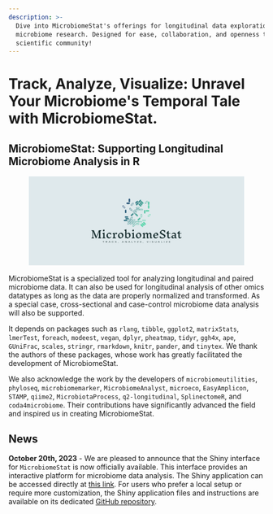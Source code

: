 ```yaml
---
description: >-
  Dive into MicrobiomeStat's offerings for longitudinal data exploration in
  microbiome research. Designed for ease, collaboration, and openness to the
  scientific community!
---
```


# Track, Analyze, Visualize: Unravel Your Microbiome's Temporal Tale with MicrobiomeStat.

## **MicrobiomeStat:** Supporting Longitudinal Microbiome Analysis in R

<figure><img src=".gitbook/assets/cover.png" alt=""><figcaption></figcaption></figure>

MicrobiomeStat is a specialized tool for analyzing longitudinal and paired microbiome data. It can also be used for longitudinal analysis of other omics datatypes as long as the data are properly normalized and transformed. As a special case, cross-sectional and case-control microbiome data analysis will also be supported.

It depends on packages such as `rlang`, `tibble`, `ggplot2`, `matrixStats`, `lmerTest`, `foreach`, `modeest`, `vegan`, `dplyr`, `pheatmap`, `tidyr`, `ggh4x`, `ape`, `GUniFrac`, `scales`, `stringr`, `rmarkdown`, `knitr`, `pander`, and `tinytex`. We thank the authors of these packages, whose work has greatly facilitated the development of MicrobiomeStat.

We also acknowledge the work by the developers of `microbiomeutilities`, `phyloseq`, `microbiomemarker`, `MicrobiomeAnalyst`, `microeco`, `EasyAmplicon`, `STAMP`, `qiime2`, `MicrobiotaProcess`, `q2-longitudinal`, `SplinectomeR`, and `coda4microbiome`. Their contributions have significantly advanced the field and inspired us in creating MicrobiomeStat.

## News

**October 20th, 2023** - We are pleased to announce that the Shiny interface for `MicrobiomeStat` is now officially available. This interface provides an interactive platform for microbiome data analysis. The Shiny application can be accessed directly at [this link](https://a95dps-caffery-chen.shinyapps.io/MicrobiomeStat_Shiny/). For users who prefer a local setup or require more customization, the Shiny application files and instructions are available on its dedicated [GitHub repository](https://github.com/cafferychen777/MicrobiomeStat-Shiny).
